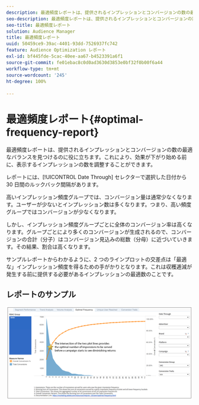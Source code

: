 ```yaml
---
description: 最適頻度レポートは、提供されるインプレッションとコンバージョンの数の最適なバランスを見つけるのに役に立ちます。これにより、効果が下がり始める前に、表示するインプレッションの数を調整することができます。
seo-description: 最適頻度レポートは、提供されるインプレッションとコンバージョンの数の最適なバランスを見つけるのに役に立ちます。これにより、効果が下がり始める前に、表示するインプレッションの数を調整することができます。
seo-title: 最適頻度レポート
solution: Audience Manager
title: 最適頻度レポート
uuid: 50459ce9-39ac-4401-93dd-7526937fc742
feature: Audience Optimization レポート
exl-id: bf445fde-5cac-40ee-aa67-b4523391a6f1
source-git-commit: fe01ebac8c0d0ad3630d3853e0bf32f0b00f6a44
workflow-type: tm+mt
source-wordcount: '245'
ht-degree: 100%

---
```


# 最適頻度レポート{#optimal-frequency-report}

最適頻度レポートは、提供されるインプレッションとコンバージョンの数の最適なバランスを見つけるのに役に立ちます。これにより、効果が下がり始める前に、表示するインプレッションの数を調整することができます。

レポートには、[!UICONTROL Date Through] セレクターで選択した日付から 30 日間のルックバック間隔があります。

高いインプレッション頻度グループでは、コンバージョン量は通常少なくなります。ユーザーが少ないとインプレッション数は多くなります。つまり、高い頻度グループではコンバージョンが少なくなります。

しかし、インプレッション頻度グループごとに全体のコンバージョン率は高くなります。グループごとにより多くのコンバージョンが生成されるので、コンバージョンの合計（分子）はコンバージョン見込みの総数（分母）に近づいていきます。その結果、割合は高くなります。

サンプルレポートからわかるように、2 つのラインプロットの交差点は「最適な」インプレッション頻度を得るための手がかりとなります。これは収穫逓減が発生する前に提供する必要があるインプレッションの最適数のことです。

## レポートのサンプル

![最適頻度](assets/optimal-frequency2.png)

